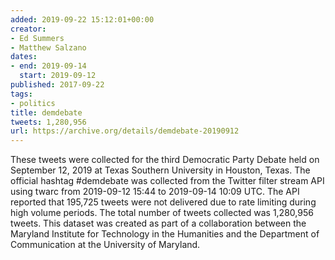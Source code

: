 ```yaml
---
added: 2019-09-22 15:12:01+00:00
creator:
- Ed Summers
- Matthew Salzano
dates:
- end: 2019-09-14
  start: 2019-09-12
published: 2017-09-22
tags:
- politics
title: demdebate
tweets: 1,280,956
url: https://archive.org/details/demdebate-20190912
---
```


These tweets were collected for the third Democratic Party Debate held on  September 12, 2019 at Texas Southern University in Houston, Texas. The official hashtag #demdebate was collected from the Twitter filter stream API using twarc  from 2019-09-12 15:44 to 2019-09-14 10:09 UTC. The API reported that 195,725 tweets were not delivered due to rate limiting during high volume periods. The total number of tweets collected was 1,280,956 tweets. This dataset was created as  part of a collaboration between the Maryland Institute for Technology in the  Humanities and the Department of Communication at the University of Maryland.
